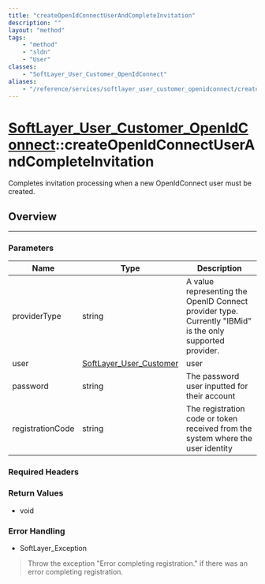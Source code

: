```yaml
---
title: "createOpenIdConnectUserAndCompleteInvitation"
description: ""
layout: "method"
tags:
    - "method"
    - "sldn"
    - "User"
classes:
    - "SoftLayer_User_Customer_OpenIdConnect"
aliases:
    - "/reference/services/softlayer_user_customer_openidconnect/createOpenIdConnectUserAndCompleteInvitation"
---
```

# [SoftLayer_User_Customer_OpenIdConnect](/reference/services/SoftLayer_User_Customer_OpenIdConnect)::createOpenIdConnectUserAndCompleteInvitation

Completes invitation processing when a new OpenIdConnect user must be created.


## Overview 


-----

### Parameters 
|Name | Type | Description |
| --- | --- | --- |
|providerType| string| A value representing the OpenID Connect provider type. Currently "IBMid" is the only supported provider.|
|user| <a href='/reference/datatypes/SoftLayer_User_Customer'>SoftLayer_User_Customer </a>| user|
|password| string| The password user inputted for their account|
|registrationCode| string| The registration code or token received from the system where the user identity|


### Required Headers


### Return Values
* void



### Error Handling

* SoftLayer_Exception 

> Throw the exception "Error completing registration." if there was an error completing registration. 



